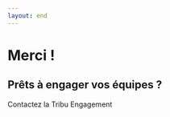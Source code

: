 ```yaml
---
layout: end
---
```


# Merci !

## Prêts à engager vos équipes ?

<div class="thank-you">
Contactez la Tribu Engagement
</div>

<div class="mt-8">
  <OctoLogo :size="100" />
</div>

<!--
Fin de la présentation de la Tribu Engagement. N'hésitez pas à nous contacter pour discuter de vos besoins en facilitation et engagement d'équipes.
-->